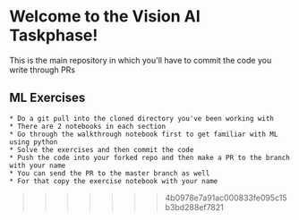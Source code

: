 # Welcome to the Vision AI Taskphase!

This is the main repository in which you'll have to commit the code you write through PRs

## ML Exercises

```
* Do a git pull into the cloned directory you've been working with
* There are 2 notebooks in each section
* Go through the walkthrough notebook first to get familiar with ML using python
* Solve the exercises and then commit the code
* Push the code into your forked repo and then make a PR to the branch with your name
* You can send the PR to the master branch as well
* For that copy the exercise notebook with your name
```
>>>>>>> 4b0978e7a91ac000833fe095c15b3bd288ef7821
